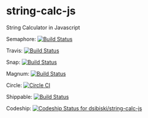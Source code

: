 string-calc-js
==============

String Calculator in Javascript

Semaphore: [![Build Status](https://semaphoreapp.com/api/v1/projects/8c1e3e7f-60b1-4102-84b5-d75d48d286f1/289200/shields_badge.svg)](https://semaphoreapp.com/dsibiski/string-calc-js)

Travis: [![Build Status](https://travis-ci.org/dsibiski/string-calc-js.svg?branch=master)](https://travis-ci.org/dsibiski/string-calc-js)

Snap: [![Build Status](https://snap-ci.com/dsibiski/string-calc-js/branch/master/build_image)](https://snap-ci.com/dsibiski/string-calc-js/branch/master)

Magnum: [![Build Status](https://magnum-ci.com/status/79a23a4c9dc48c078fb7411b6bc6efe6.png)](https://magnum-ci.com/projects/1897)

Circle: [![Circle CI](https://circleci.com/gh/dsibiski/string-calc-js.png?style=badge)](https://circleci.com/gh/dsibiski/string-calc-js)

Shippable: [![Build Status](https://api.shippable.com/projects/546e51cfd46935d5fbbe27fc/badge?branchName=master)](https://app.shippable.com/projects/546e51cfd46935d5fbbe27fc/builds/latest)

Codeship: [![Codeship Status for dsibiski/string-calc-js](https://codeship.com/projects/5b4176d0-531f-0132-1549-7a0865c6b648/status?branch=master)](https://codeship.com/projects/48867)
